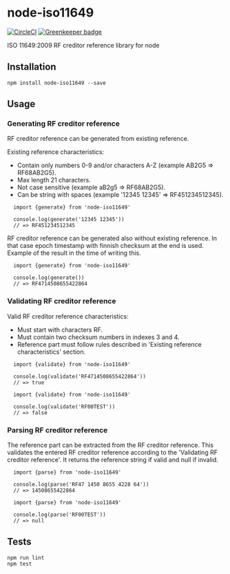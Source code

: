 node-iso11649
=============

[![CircleCI](https://circleci.com/gh/nruotsal/node-iso11649/tree/master.svg?style=svg)](https://circleci.com/gh/nruotsal/node-iso11649/tree/master)
[![Greenkeeper badge](https://badges.greenkeeper.io/nruotsal/node-iso11649.svg)](https://greenkeeper.io/)

ISO 11649:2009 RF creditor reference library for node

## Installation

    npm install node-iso11649 --save

## Usage

### Generating RF creditor reference

RF creditor reference can be generated from existing reference.

Existing reference characteristics:
 * Contain only numbers 0-9 and/or characters A-Z (example AB2G5 => RF68AB2G5).
 * Max length 21 characters.
 * Not case sensitive (example aB2g5 => RF68AB2G5).
 * Can be string with spaces (example '12345 12345' => RF451234512345).

```
  import {generate} from 'node-iso11649'

  console.log(generate('12345 12345'))
  // => RF451234512345
```

RF creditor reference can be generated also without existing reference.
In that case epoch timestamp with finnish checksum at the end is used.
Example of the result in the time of writing this.

```
  import {generate} from 'node-iso11649'

  console.log(generate())
  // => RF4714508655422864
```

### Validating RF creditor reference

Valid RF creditor reference characteristics:
 * Must start with characters RF.
 * Must contain two checksum numbers in indexes 3 and 4.
 * Reference part must follow rules described in 'Existing reference characteristics' section.

```
  import {validate} from 'node-iso11649'

  console.log(validate('RF4714508655422864'))
  // => true
```

```
  import {validate} from 'node-iso11649'

  console.log(validate('RF00TEST'))
  // => false
```

### Parsing RF creditor reference

The reference part can be extracted from the RF creditor reference.
This validates the entered RF creditor reference according to the
'Validating RF creditor reference'. It returns the reference string
if valid and null if invalid.

```
  import {parse} from 'node-iso11649'

  console.log(parse('RF47 1450 8655 4228 64'))
  // => 14508655422864
```

```
  import {parse} from 'node-iso11649'

  console.log(parse('RF00TEST'))
  // => null
```

## Tests

    npm run lint
    npm test
